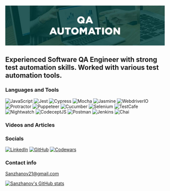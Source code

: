 [![Header](https://github.com/Sanzhanov/Sanzhanov/blob/main/assets/QA-Automation.png)](https://www.linkedin.com/in/sanzhanov/)

## Experienced Software QA Engineer with strong test automation skills. Worked with various test automation tools.


### Languages and Tools
![JavaScript](https://img.shields.io/badge/-JavaScript-0D1117?style=for-the-badge&logo=javascript)
![Jest](https://img.shields.io/badge/-Jest-0D1117?style=for-the-badge&logo=Jest)
![Cypress](https://img.shields.io/badge/-Cypress-0D1117?style=for-the-badge&logo=Cypress)
![Mocha](https://img.shields.io/badge/-Mocha-0D1117?style=for-the-badge&logo=Mocha)
![Jasmine](https://img.shields.io/badge/-Jasmine-0D1117?style=for-the-badge&logo=Jasmine)
![WebdriverIO](https://img.shields.io/badge/-WebdriverIO-0D1117?style=for-the-badge&logo=Webdriverio)
![Protractor](https://img.shields.io/badge/-Protractor-0D1117?style=for-the-badge&logo=Protractor)
![Puppeteer](https://img.shields.io/badge/-Puppeteer-0D1117?style=for-the-badge&logo=Puppeteer)
![Cucumber](https://img.shields.io/badge/-Cucumber-0D1117?style=for-the-badge&logo=Cucumber)
![Selenium](https://img.shields.io/badge/-Selenium-0D1117?style=for-the-badge&logo=Selenium)
![TestCafe](https://img.shields.io/badge/-TestCafe-0D1117?style=for-the-badge&logo=TestCafe)
![Nightwatch](https://img.shields.io/badge/-Nightwatch-0D1117?style=for-the-badge&logo=NightwatchJS)
![CodeceptJS](https://img.shields.io/badge/-CodeceptJS-0D1117?style=for-the-badge&logo=CodeceptJS)
![Postman](https://img.shields.io/badge/-Postman-0D1117?style=for-the-badge&logo=Postman)
![Jenkins](https://img.shields.io/badge/-Jenkins-0D1117?style=for-the-badge&logo=Jenkins)
![Chai](https://img.shields.io/badge/-Chai-0D1117?style=for-the-badge&logo=Chai)

### Videos and Articles


### Socials
[![LinkedIn](https://img.shields.io/badge/--0D1117?style=for-the-badge&logo=LinkedIn)](https://www.linkedin.com/in/sanzhanov/)
[![GitHub](https://img.shields.io/badge/--0D1117?style=for-the-badge&logo=GitHub)](https://github.com/Sanzhanov)
[![Codewars](https://img.shields.io/badge/--0D1117?style=for-the-badge&logo=Codewars)](https://www.codewars.com/users/Aleksandr%20Sanzhanov)

 ### Contact info
  Sanzhanov21@gmail.com

[![Sanzhanov's GitHub stats](https://github-readme-stats.vercel.app/api?username=Sanzhanov&show_icons=true&theme=dark&hide=stars)](https://github.com/anuraghazra/github-readme-stats)